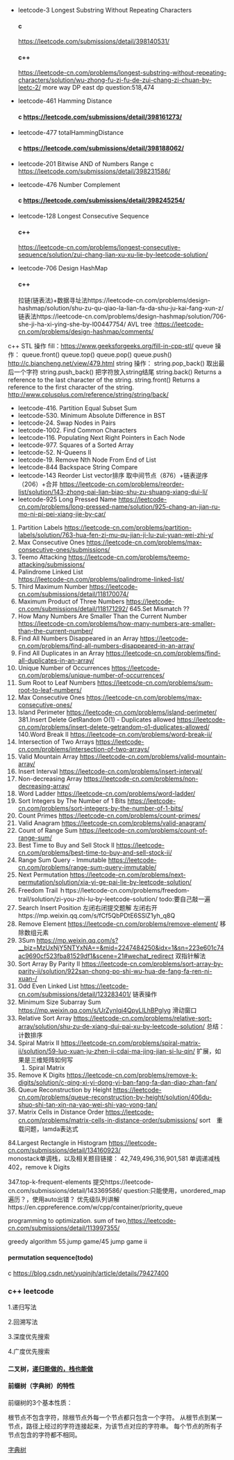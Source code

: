 * leetcode-3 Longest Substring Without Repeating Characters
    #### c
    https://leetcode.com/submissions/detail/398140531/
    #### c++
    https://leetcode-cn.com/problems/longest-substring-without-repeating-characters/solution/wu-zhong-fu-zi-fu-de-zui-chang-zi-chuan-by-leetc-2/
    more way DP
    east dp question:518,474
* leetcode-461 Hamming Distance
    #### c    https://leetcode.com/submissions/detail/398161273/

* leetcode-477 totalHammingDistance
    #### c    https://leetcode.com/submissions/detail/398188062/

* leetcode-201 Bitwise AND of Numbers Range
    c  
    https://leetcode.com/submissions/detail/398231586/
* leetcode-476 Number Complement
    #### c    https://leetcode.com/submissions/detail/398245254/

* leetcode-128 Longest Consecutive Sequence
    #### c++
    https://leetcode-cn.com/problems/longest-consecutive-sequence/solution/zui-chang-lian-xu-xu-lie-by-leetcode-solution/
* leetcode-706 Design HashMap
    #### c++
    拉链(链表法)+数据寻址法https://leetcode-cn.com/problems/design-hashmap/solution/shu-zu-qu-qiao-la-lian-fa-da-shu-ju-kai-fang-xun-z/
    链表法https://leetcode-cn.com/problems/design-hashmap/solution/706-she-ji-ha-xi-ying-she-by-l00447754/
    AVL tree :https://leetcode-cn.com/problems/design-hashmap/comments/


c++ STL 操作
    fill：https://www.geeksforgeeks.org/fill-in-cpp-stl/
queue 操作：
    queue.front()
    queue.top()
    queue.pop()
    queue.push()
    http://c.biancheng.net/view/479.html
 string 操作：
    string.pop_back() 取出最后一个字符
    string.push_back() 把字符放入string结尾
    string.back() Returns a reference to the last character of the string.
    string.front() Returns a reference to the first character of the string.
    http://www.cplusplus.com/reference/string/string/back/
    
* leetcode-416. Partition Equal Subset Sum
* leetcode-530. Minimum Absolute Difference in BST
* leetcode-24. Swap Nodes in Pairs
* leetcode-1002. Find Common Characters
* leetcode-116. Populating Next Right Pointers in Each Node
* leetcode-977. Squares of a Sorted Array
* leetcode-52. N-Queens II
* leetcode-19. Remove Nth Node From End of List
* leetcode-844 Backspace String Compare
* leetcode-143 Reorder List
    vector排序
    取中间节点（876）+链表逆序（206）+合并
    https://leetcode-cn.com/problems/reorder-list/solution/143-zhong-pai-lian-biao-shu-zu-shuang-xiang-dui-li/
* leetcode-925 Long Pressed Name
    https://leetcode-cn.com/problems/long-pressed-name/solution/925-chang-an-jian-ru-mo-ni-pi-pei-xiang-jie-by-car/
 1.   Partition Labels
    https://leetcode-cn.com/problems/partition-labels/solution/763-hua-fen-zi-mu-qu-jian-ji-lu-zui-yuan-wei-zhi-y/
 2.   Max Consecutive Ones
    https://leetcode-cn.com/problems/max-consecutive-ones/submissions/
 3.   Teemo Attacking
     https://leetcode-cn.com/problems/teemo-attacking/submissions/
 4.   Palindrome Linked List   
     https://leetcode-cn.com/problems/palindrome-linked-list/
 5.   Third Maximum Number
     https://leetcode-cn.com/submissions/detail/118170074/
 6.   Maximum Product of Three Numbers
    https://leetcode-cn.com/submissions/detail/118171292/
645.Set Mismatch
    ??
1.    How Many Numbers Are Smaller Than the Current Number
    https://leetcode-cn.com/problems/how-many-numbers-are-smaller-than-the-current-number/
2.   Find All Numbers Disappeared in an Array
    https://leetcode-cn.com/problems/find-all-numbers-disappeared-in-an-array/
3.   Find All Duplicates in an Array
    https://leetcode-cn.com/problems/find-all-duplicates-in-an-array/
4.    Unique Number of Occurrences
    https://leetcode-cn.com/problems/unique-number-of-occurrences/
5.   Sum Root to Leaf Numbers
    https://leetcode-cn.com/problems/sum-root-to-leaf-numbers/
6.   Max Consecutive Ones
    https://leetcode-cn.com/problems/max-consecutive-ones/
7.   Island Perimeter
    https://leetcode-cn.com/problems/island-perimeter/
381.Insert Delete GetRandom O(1) - Duplicates allowed
    https://leetcode-cn.com/problems/insert-delete-getrandom-o1-duplicates-allowed/
140.Word Break II
    https://leetcode-cn.com/problems/word-break-ii/
1.   Intersection of Two Arrays
    https://leetcode-cn.com/problems/intersection-of-two-arrays/
2.   Valid Mountain Array
    https://leetcode-cn.com/problems/valid-mountain-array/
3.  Insert Interval
    https://leetcode-cn.com/problems/insert-interval/
4.   Non-decreasing Array
    https://leetcode-cn.com/problems/non-decreasing-array/
5.   Word Ladder
    https://leetcode-cn.com/problems/word-ladder/
6.    Sort Integers by The Number of 1 Bits
    https://leetcode-cn.com/problems/sort-integers-by-the-number-of-1-bits/
7.   Count Primes
    https://leetcode-cn.com/problems/count-primes/
8.   Valid Anagram
    https://leetcode-cn.com/problems/valid-anagram/
9.   Count of Range Sum
    https://leetcode-cn.com/problems/count-of-range-sum/
10.  Best Time to Buy and Sell Stock II
    https://leetcode-cn.com/problems/best-time-to-buy-and-sell-stock-ii/
11.  Range Sum Query - Immutable
    https://leetcode-cn.com/problems/range-sum-query-immutable/
12. Next Permutation
    https://leetcode-cn.com/problems/next-permutation/solution/xia-yi-ge-pai-lie-by-leetcode-solution/
13.  Freedom Trail
    ｈttps://leetcode-cn.com/problems/freedom-trail/solution/zi-you-zhi-lu-by-leetcode-solution/
    todo:要自己敲一遍
14. Search Insert Position
    左闭右闭提交题解
    左闭右开https://mp.weixin.qq.com/s/fCf5QbPDtE6SSlZ1yh_q8Q
15. Remove Element
    https://leetcode-cn.com/problems/remove-element/
    移除数组元素
16. 3Sum
    https://mp.weixin.qq.com/s?__biz=MzUxNjY5NTYxNA==&mid=2247484250&idx=1&sn=223e601c74ac9690cf523fba81529df1&scene=21#wechat_redirect
    双指针解法
17.  Sort Array By Parity II
    https://leetcode-cn.com/problems/sort-array-by-parity-ii/solution/922san-chong-po-shi-wu-hua-de-fang-fa-ren-ni-xuan-/
18.  Odd Even Linked List
    https://leetcode-cn.com/submissions/detail/123283401/
    链表操作
19.  Minimum Size Subarray Sum
    https://mp.weixin.qq.com/s/UrZynlqi4QpyLlLhBPglyg
    滑动窗口
20.   Relative Sort Array
    https://leetcode-cn.com/problems/relative-sort-array/solution/shu-zu-de-xiang-dui-pai-xu-by-leetcode-solution/
    总结：计数排序
21. Spiral Matrix II
    https://leetcode-cn.com/problems/spiral-matrix-ii/solution/59-luo-xuan-ju-zhen-ii-cdai-ma-jing-jian-si-lu-qin/
    扩展，如果是三维矩阵如何写
    1.  Spiral Matrix
22.  Remove K Digits
    https://leetcode-cn.com/problems/remove-k-digits/solution/c-qing-xi-yi-dong-yi-ban-fang-fa-dan-diao-zhan-fan/
23.  Queue Reconstruction by Height
   https://leetcode-cn.com/problems/queue-reconstruction-by-height/solution/406du-shuo-shi-tan-xin-na-yao-wei-shi-yao-yong-tan/
24.   Matrix Cells in Distance Order
    https://leetcode-cn.com/problems/matrix-cells-in-distance-order/submissions/
    sort　重载问题，lamda表达式

84.Largest Rectangle in Histogram
https://leetcode-cn.com/submissions/detail/134160923/  
monostack单调栈，以及相关题目链接：
    42,749,496,316,901,581
单调递减栈 402，remove k Digits

347.top-k-frequent-elements
提交https://leetcode-cn.com/submissions/detail/143369586/   question:只能使用，unordered_map遍历？，使用auto出错？
优先级队列讲解https://en.cppreference.com/w/cpp/container/priority_queue


programming to  optimization.
sum of two,https://leetcode-cn.com/submissions/detail/113997355/


greedy algorithm
55.jump game/45 jump game ii

#### permutation sequence(todo)
c https://blog.csdn.net/yuqinjh/article/details/79427400


### c++ leetcode

1.递归写法

2.回溯写法

3.深度优先搜索

4.广度优先搜索

#### 二叉树，[递归能做的，栈也能做](https://programmercarl.com/%E4%BA%8C%E5%8F%89%E6%A0%91%E7%9A%84%E8%BF%AD%E4%BB%A3%E9%81%8D%E5%8E%86.html)
#### 前缀树（字典树）的特性


前缀树的3个基本性质：

根节点不包含字符，除根节点外每一个节点都只包含一个字符。
从根节点到某一节点，路径上经过的字符连接起来，为该节点对应的字符串。
每个节点的所有子节点包含的字符都不相同。

[字典树](https://zhuanlan.zhihu.com/p/28891541)


